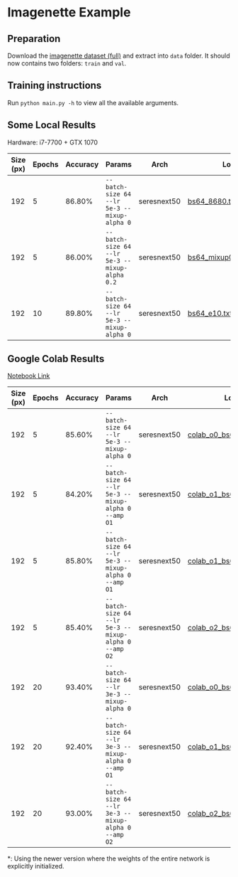# Imagenette Example

## Preparation

Download the [imagenette dataset (full)](https://s3.amazonaws.com/fast-ai-imageclas/imagenette.tgz) and extract into `data` folder. It should now contains two folders: `train` and `val`.

## Training instructions

Run `python main.py -h` to view all the available arguments.

## Some Local Results

Hardware: i7-7700 + GTX 1070

| Size (px) | Epochs | Accuracy | Params | Arch | Log |
|--|--|--|--|--|--|
| 192 | 5 | 86.80% | `--batch-size 64 --lr 5e-3 --mixup-alpha 0` | seresnext50 | [bs64_8680.txt](logs/bs64_8680.txt) |
| 192 | 5 | 86.00% | `--batch-size 64 --lr 5e-3 --mixup-alpha 0.2` | seresnext50| [bs64_mixup02_8600.txt](logs/bs64_mixup02_8600.txt) |
| 192 | 10 | 89.80% | `--batch-size 64 --lr 5e-3 --mixup-alpha 0` | seresnext50| [bs64_e10.txt](logs/bs64_e10.txt) |

## Google Colab Results

[Notebook Link](https://colab.research.google.com/drive/1NppuVSUvNYIEfL7j3DEOKemhrdZFFPDg)

| Size (px) | Epochs | Accuracy | Params | Arch | Log | Amp | Time |
|--|--|--|--|--|--|--|--|
| 192 | 5 | 85.60% | `--batch-size 64 --lr 5e-3 --mixup-alpha 0` | seresnext50 | [colab_o0_bs64_e5.txt](logs/colab_o0_bs64_e5.txt) | | 13min 18s |
| 192 | 5 | 84.20% | `--batch-size 64 --lr 5e-3 --mixup-alpha 0 --amp O1` | seresnext50 | [colab_o1_bs64_e5.txt](logs/colab_o1_bs64_e5.txt) | O1 | 9min 59s |
| 192 | 5 | 85.80% | `--batch-size 64 --lr 5e-3 --mixup-alpha 0 --amp O1` | seresnext50 | [colab_o1_bs64_e5_2.txt](logs/colab_o1_bs64_e5_2.txt)* | O1 | 9min 47s |
| 192 | 5 | 85.40% | `--batch-size 64 --lr 5e-3 --mixup-alpha 0 --amp O2` | seresnext50 | [colab_o2_bs64_e5.txt](logs/colab_o2_bs64_e5.txt)* | O2 | 9min 35s |
| 192 | 20 | 93.40% | `--batch-size 64 --lr 3e-3 --mixup-alpha 0` | seresnext50 | [colab_o0_bs64_e20.txt](logs/colab_o0_bs64_e20.txt) | | 52min 50s |
| 192 | 20 | 92.40% | `--batch-size 64 --lr 3e-3 --mixup-alpha 0 --amp O1` | seresnext50 | [colab_o1_bs64_e20.txt](logs/colab_o1_bs64_e20.txt) | O1 | 39min 31s |
| 192 | 20 | 93.00% | `--batch-size 64 --lr 3e-3 --mixup-alpha 0 --amp O2` | seresnext50 | [colab_o2_bs64_e20.txt](logs/colab_o2_bs64_e20.txt)* | O2 | 38min 1s |

*: Using the newer version where the weights of the entire network is explicitly initialized.
